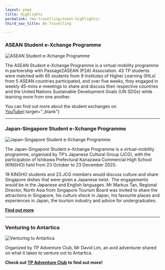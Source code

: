 ```yaml
---
layout: page
title: Highlights
permalink: /be-travelling/event-highlights/
third_nav_title: Be Travelling

---
```

### ASEAN Student e-Xchange Programme ###

![ASEAN Student e-Xchange Programme]({{site.baseurl}}/images/BeTravelling-ASEAN_Student_Exchange.png)

The ASEAN Student e-Xchange Programme is a virtual-mobility programme in partnership with Passage2ASEAN (P2A) Association. 43 TP students were matched with 65 students from 9 Institutes of Higher Learning (IHLs) from 5 ASEAN countries participated, and over five weeks, they engaged in weekly 45-mins e-meetings to share and discuss their respective countries and the United Nations Sustainable Development Goals (UN SDGs) while learning more from one another. 

You can find out more about the student exchanges on [YouTube](https://www.youtube.com/channel/UCfhU5IoOuAsaNy0DuqlCs5g/videos){:target="_blank"}

---
### Japan-Singapore Student e-Xchange Programme ###

![Japan-Singapore Student e-Xchange Programme]({{site.baseurl}}/images/CCA_jcg_kinsho.JPG)

The Japan-Singapore Student e-Xchange Programme is a virtual-mobility programme, organised by TP’s Japanese Cultural Group (JCG), with the participation of Ishikawa Prefectural Kanazawa Commercial High School (KINSHO) held from 23 October to 23 December 2020.   

19 KINSHO students and 23 JCG members would discuss culture and share Singapore dishes that were given a Japanese twist.  The engagements would be in the Japanese and English languages. Mr Markus Tan, Regional Director, North Asia from Singapore Tourism Board was invited to share the attractions in Singapore, his culture shock in Japan, his favourite places and experiences in Japan, the tourism industry and advice for undergraduates.  

**[Find out more](https://www.instagram.com/p/CGZWoU9nISv/)**

---
### Venturing to Antartica ###

![Venturing to Antartica]({{site.baseurl}}/images/BeTravelling-highlights-Antartica.PNG)

Organized by TP Adventure Club, Mr David Lim, an avid adventurer shared on what it takes to venture out to Antartica.  

**Check out [TP Adventure Club](/p10/ac/) to find out more!**
